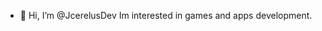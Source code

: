 - 👋 Hi, I’m @JcerelusDev
Im interested in games 
and apps development.

<!---
JcerelusDev/JcerelusDev is a ✨ special ✨ repository because its `README.md` (this file) appears on your GitHub profile.
You can click the Preview link to take a look at your changes.
--->
